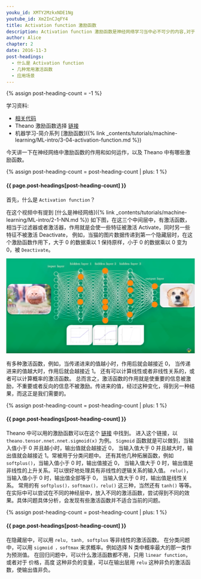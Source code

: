 ```yaml
---
youku_id: XMTY2MzkxNDE1Ng
youtube_id: Xm2InCJqFY4
title: Activation function 激励函数
description: Activation function 激励函数是神经网络学习当中必不可少的内容,对于不同种的问题,我们运用到的激励函数也会不同. 大家可以尝试不同种的激励函数看看效果哪种会好.
author: Alice
chapter: 2
date: 2016-11-3
post-headings:
  - 什么是 Activation function
  - 几种常用激活函数
  - 应用场景
---
```

{% assign post-heading-count = -1 %}

学习资料:
  * [相关代码](https://github.com/MorvanZhou/tutorials/blob/master/theanoTUT/theano7_activation_function.py)
  * Theano 激励函数选择 [链接](http://deeplearning.net/software/theano/library/tensor/nnet/nnet.html#theano.tensor.nnet.nnet.sigmoid)
  * 机器学习-简介系列 [激励函数]({% link _contents/tutorials/machine-learning/ML-intro/3-04-activation-function.md %})


今天讲一下在神经网络中激励函数的作用和如何运作，以及 Theano 中有哪些激励函数。



{% assign post-heading-count = post-heading-count | plus: 1 %}
<h4 class="tut-h4-pad" id="{{ page.post-headings[post-heading-count] }}">{{ page.post-headings[post-heading-count] }}</h4>

首先，什么是 `Activation function`？

在这个视频中有提到 [什么是神经网络]({% link _contents/tutorials/machine-learning/ML-intro/2-1-NN.md %})
如下图，在这三个中间层中，有激活函数，相当于过滤器或者激活器，作用就是会使一些特征被激活 Activate，同时另一些特征不被激活 Deactivate，
例如，当猫的图片数据传递到第一个隐藏层时，在这个激励函数作用下，大于 0 的数据乘以 1 保持原样，小于 0 的数据乘以 0 变为 0，被 `Deactivate`。

<img class="course-image" src="/static/results/theano/2_4_1.png">

有多种激活函数，例如，当传递进来的值越小时，作用后就会越接近 0， 当传递进来的值越大时，作用后就会越接近 1。
还有可以计算线性或者非线性关系的，或者可以计算概率的激活函数。
总而言之，激活函数的作用就是使重要的信息被激励，不重要或者反向的信息不被激励。传进来的值，经过这种变化，得到另一种结果，而这正是我们需要的。


{% assign post-heading-count = post-heading-count | plus: 1 %}
<h4 class="tut-h4-pad" id="{{ page.post-headings[post-heading-count] }}">{{ page.post-headings[post-heading-count] }}</h4>

Theano 中可以用的激励函数可以在这个 [链接](http://deeplearning.net/software/theano/library/tensor/nnet/nnet.html) 中找到。
进入这个链接，以 `theano.tensor.nnet.nnet.sigmoid(x)` 为例。
`Sigmoid` 函数就是可以做到，当输入值小于 0 并且越小时，输出值就会越接近 0， 当输入值大于 0 并且越大时，输出值就会越接近 1。常被用于分类问题中。
还有其他几种拓展函数，例如 `softplus()`，当输入值小于 0 时，输出值接近 0， 当输入值大于 0 时，输出值是非线性的上升关系。可以很好地处理具有非线性的逻辑关系的输入值。
`relu()`， 当输入值小于 0 时，输出值全部等于 0， 当输入值大于 0 时，输出值是线性关系。
常用的有 `softplus()，softmax()，relu()` 这三种，当然还有 `tanh()` 等等。
在实际中可以尝试在不同的神经层中，放入不同的激活函数，尝试得到不同的效果。具体问题具体分析，会发现有些激活函数并不适合当前的问题。


{% assign post-heading-count = post-heading-count | plus: 1 %}
<h4 class="tut-h4-pad" id="{{ page.post-headings[post-heading-count] }}">{{ page.post-headings[post-heading-count] }}</h4>

在隐藏层中，可以用 `relu, tanh, softplus` 等非线性的激活函数。
在分类问题中，可以用 `sigmoid ，softmax` 来求概率。例如选择 N 类中概率最大的那一类作为预测值。
在回归问题中，可以什么激活函数都不用，只用 `linear function`，或者对于 价格，高度 这种非负的变量，可以在输出层用 `relu` 这种非负的激活函数，使输出值非负。

